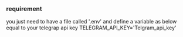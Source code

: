 ### requirement 
you just need to have a file called '.env' and define a variable as below equal to your telegrap api key
TELEGRAM_API_KEY='Telgram_api_key'
